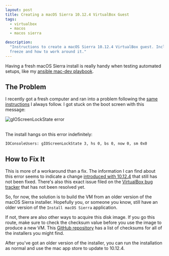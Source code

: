 ```yaml
---
layout: post
title: Creating a macOS Sierra 10.12.4 VirtualBox Guest
tags:
  - virtualbox
  - macos
  - macos sierra

description:
  "Instructions to create a macOS Sierra 10.12.4 VirtualBox guest. Includes information about the gIOScreenLockState
  freeze and how to work around it."
---
```


Having a fresh macOS Sierra install is really handy when testing automated setups, like my
[ansible mac-dev playbook](https://github.com/blimmer/mac-dev-playbook).

## The Problem

I recently got a fresh computer and ran into a problem following the
[same instructions](https://github.com/geerlingguy/macos-virtualbox-vm) I always follow. I got stuck on the boot screen
with this message:

<div class='center'>
  <img alt="gIOScreenLockState error" src="{{ site.base_url }}/{% ministamp _images/posts/2017/04/gIOScreenLockState.png assets/images/posts/2017/04/gIOScreenLockState.png %}" />
</div>
<br />

The install hangs on this error indefinitely:

    IOConsoleUsers: gIOScreenLockState 3, hs 0, bs 0, now 0, sm 0x0

## How to Fix It

This is more of a workaround than a fix. The information I can find about this error seems to indicate a change
[introduced with 10.12.4](https://github.com/timsutton/osx-vm-templates/commit/badde5c11d0a87a530625e6af26c1feebc2c1f37)
that still has not been fixed. There's also this exact issue filed on the
[VirtualBox bug tracker](https://www.virtualbox.org/ticket/16644) that has not been resolved yet.

So, for now, the solution is to build the VM from an older version of the macOS Sierra installer. Hopefully you, or
someone you know, still have an older version of the `Install macOS Sierra` application.

If not, there are also other ways to acquire this disk image. If you go this route, make sure to check the checksum
value before you use the image to produce a new VM. This
[GitHub repository](https://github.com/notpeter/apple-installer-checksums) has a list of checksums for all of the
installers you might find.

After you've got an older version of the installer, you can run the installation as normal and use the mac app store to
update to 10.12.4.
